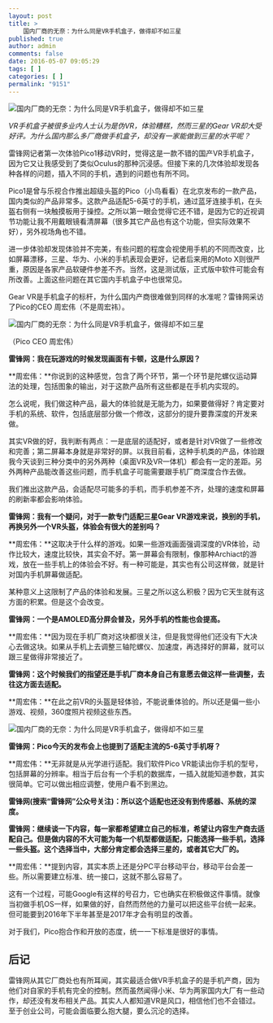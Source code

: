 ```yaml
---
layout: post
title: >
    国内厂商的无奈：为什么同是VR手机盒子，做得却不如三星
published: true
author: admin
comments: false
date: 2016-05-07 09:05:29
tags: [ ]
categories: [ ]
permalink: "9151"
---
```

![国内厂商的无奈：为什么同是VR手机盒子，做得却不如三星][1]

_VR手机盒子被很多业内人士认为是伪VR，体验糟糕，然而三星的Gear VR却大受好评。为什么国内那么多厂商做手机盒子，却没有一家能做到三星的水平呢？_

雷锋网记者第一次体验Pico1移动VR时，觉得这是一款不错的国产VR手机盒子，因为它又让我感受到了类似Oculus的那种沉浸感。但接下来的几次体验却发现各种各样的问题，插入不同的手机，遇到的问题也有所不同。

Pico1是曾与乐视合作推出超级头盔的Pico（小鸟看看）在北京发布的一款产品，国内类似的产品非常多。这款产品适配5-6英寸的手机，通过蓝牙连接手机，在头盔右侧有一块触摸板用于操控。之所以第一眼会觉得它还不错，是因为它的近视调节功能让我不用戴眼镜看清屏幕（很多其它产品也有这个功能，但实际效果不好），另外视场角也不错。

进一步体验却发现体验并不完美，有些问题的程度会视使用手机的不同而改变，比如屏幕漂移，三星、华为、小米的手机表现会更好，记者后来用的Moto X则很严重，原因是各家产品软硬件参差不齐。当然，这是测试版，正式版中软件可能会有所改善。上面这些问题在其它国内手机盒子中也很常见。

Gear VR是手机盒子的标杆，为什么国内产商很难做到同样的水准呢？雷锋网采访了Pico的CEO 周宏伟（不是周宏祎）。

![国内厂商的无奈：为什么同是VR手机盒子，做得却不如三星][2]

（Pico CEO 周宏伟）

**雷锋网：我在玩游戏的时候发现画面有卡顿，这是什么原因？**

**周宏伟：**你说到的这种感觉，包含了两个环节，第一个环节是陀螺仪运动算法的处理，包括图象的输出，对于这款产品所有这些都是在手机内实现的。

怎么说呢，我们做这种产品，最大的体验就是无能为力，如果要做得好？肯定要对手机的系统、软件，包括底层部分做一个修改，这部分的提升要靠深度的开发来做。

其实VR做的好，我判断有两点：一是底层的适配好，或者是针对VR做了一些修改和完善；第二屏幕本身就是非常好的屏。以我目前看，这种手机类的产品，体验跟我今天谈到三种分类中的另外两种（桌面VR及VR一体机）都会有一定的差距。另外两种产品能改善这些问题，而手机盒子可能需要跟手机厂商深度合作去做。

我们推出这款产品，会适配尽可能多的手机，而手机参差不齐，处理的速度和屏幕的刷新率都会影响体验。

**雷锋网：我有一个疑问，对于一款专门适配三星Gear VR游戏来说，换别的手机，再换另外一个VR头盔，体验会有很大的差别吗？**

**周宏伟：**这取决于什么样的游戏。如果一些游戏画面强调深度的VR体验，动作比较大，速度比较快，其实会不好。第一屏幕会有限制，像那种Archiact的游戏，放在一些手机上的体验会不好。有一种可能是，其实也有公司这样做，就是针对国内手机屏幕做适配。

某种意义上这限制了产品的体验和发展。三星之所以这么积极？因为它天生就有这方面的积累。但是这个会改变。

**雷锋网：一个是AMOLED高分屏会普及，另外手机的性能也会提高。**

**周宏伟：**因为现在手机厂商对这块都很关注，但是我觉得他们还没有下大决心去做这块。如果从手机上去调整三轴陀螺仪、加速度，再选择好的屏幕，就可以跟三星做得非常接近了。

**雷锋网：这个时候我们的指望还是手机厂商本身自己有意愿去做这样一些调整，去往这方面去适配。**

**周宏伟：**在此之前VR的头盔是轻体验，不能说重体验的。所以还是偏一些小游戏、视频，360度照片视频这些东西。

![国内厂商的无奈：为什么同是VR手机盒子，做得却不如三星][3]

**雷锋网：Pico今天的发布会上也提到了适配主流的5-6英寸手机呀？**

**周宏伟：**无非就是从光学进行适配。我们软件Pico VR能读出你手机的型号，包括屏幕的分辨率。相当于后台有一个手机的数据库，一插入就能知道参数，其实很简单。它可以做出相应调整，使用户看不到黑边。

**雷锋网(搜索“雷锋网”公众号关注)：所以这个适配也还没有到传感器、系统的深度。**

**雷锋网：继续谈一下内容，每一家都希望建立自己的标准，希望让内容生产商去适配自己。但是做内容的不大可能为每一个机型都做适配，只能选择一些手机，选择一些头盔。这个选择当中，大部分肯定都会选择三星的，或者其它大厂的。**

**周宏伟：**提到内容，其实本质上还是分PC平台移动平台，移动平台会差一些。所以需要建立标准、统一接口，这就不那么容易了。

这有一个过程，可能Google有这样的号召力，它也确实在积极做这件事情。就像当初做手机OS一样，如果做的好，自然而然他的力量可以把这些平台统一起来。但可能要到2016年下半年甚至是2017年才会有明显的改善。

对于我们，Pico抱合作和开放的态度，统一一下标准是很好的事情。

## 后记

雷锋网从其它厂商处也有所耳闻，其实最适合做VR手机盒子的是手机产商，因为他们对自家的手机有完全的控制。然而虽然闻得小米、华为两家国内大厂有一些动作，却还没有发布相关产品。其实人人都知道VR是风口，相信他们也不会错过。至于创业公司，可能会面临要么抱大腿，要么沉沦的选择。

 [1]: http://yongz.com/yz/wp-content/uploads/2016/05/c025b069bb92d7539422e5ecf3a56a76.jpg
 [2]: http://yongz.com/yz/wp-content/uploads/2016/05/be081c82e2f37eaccab3cf9723bcc2e4.jpg
 [3]: http://yongz.com/yz/wp-content/uploads/2016/05/bc9595fd5d8fe3e6a6bbe09f589aeda0.jpg